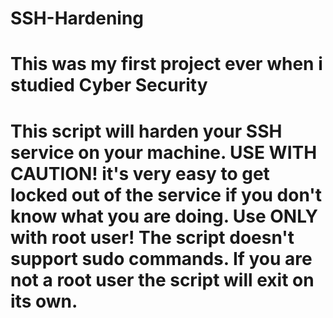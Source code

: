 # SSH-Hardening
This was my first project ever when i studied Cyber Security
=============================================================
This script will harden your SSH service on your machine.
USE WITH CAUTION! it's very easy to get locked out of the service if you don't know what you are doing.
Use ONLY with root user! The script doesn't support sudo commands.
If you are not a root user the script will exit on its own.
=============================================================
